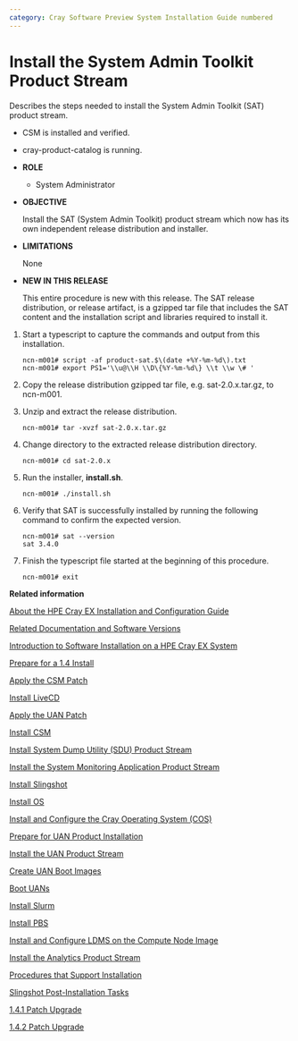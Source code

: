 ```yaml
---
category: Cray Software Preview System Installation Guide numbered
---
```


# Install the System Admin Toolkit Product Stream

Describes the steps needed to install the System Admin Toolkit \(SAT\) product stream.

-   CSM is installed and verified.
-   cray-product-catalog is running.

-   **ROLE**
    -   System Administrator
-   **OBJECTIVE**

    Install the SAT \(System Admin Toolkit\) product stream which now has its own independent release distribution and installer.

-   **LIMITATIONS**

    None

-   **NEW IN THIS RELEASE**

    This entire procedure is new with this release. The SAT release distribution, or release artifact, is a gzipped tar file that includes the SAT content and the installation script and libraries required to install it.


1.  Start a typescript to capture the commands and output from this installation.

    ```screen
    ncn-m001# script -af product-sat.$\(date +%Y-%m-%d\).txt 
    ncn-m001# export PS1='\\u@\\H \\D\{%Y-%m-%d\} \\t \\w \# '
    ```

2.  Copy the release distribution gzipped tar file, e.g. sat-2.0.x.tar.gz, to ncn-m001.

3.  Unzip and extract the release distribution.

    ```screen
    ncn-m001# tar -xvzf sat-2.0.x.tar.gz
    ```

4.  Change directory to the extracted release distribution directory.

    ```screen
    ncn-m001# cd sat-2.0.x
    ```

5.  Run the installer, **install.sh**.

    ```screen
    ncn-m001# ./install.sh
    ```

6.  Verify that SAT is successfully installed by running the following command to confirm the expected version.

    ```screen
    ncn-m001# sat --version
    sat 3.4.0
    ```

7.  Finish the typescript file started at the beginning of this procedure.

    ```screen
    ncn-m001# exit
    ```


**Related information**  


[About the HPE Cray EX Installation and Configuration Guide](About_the_Shasta_Installation_and_Configuration_Guide.md)

[Related Documentation and Software Versions](Related_Documentation_and_Software_Versions.md)

[Introduction to Software Installation on a HPE Cray EX System](Introduction_to_Software_Installation_on_a_HPE_Cray_EX_System.md)

[Prepare for a 1.4 Install](Prepare_for_a_1.4_Install.md)

[Apply the CSM Patch](Apply_the_CSM_Patch.md)

[Install LiveCD](Install_LiveCD.md)

[Apply the UAN Patch](Apply_the_UAN_Patch.md)

[Install CSM](Install_NCNs.md)

[Install System Dump Utility \(SDU\) Product Stream](Install_System_Dump_Utility_SDU_Product_Stream.md)

[Install the System Monitoring Application Product Stream](Install_the_System_Monitoring_Application_Product_Stream.md)

[Install Slingshot](Install_Slingshot.md)

[Install OS](Install_OS.md)

[Install and Configure the Cray Operating System \(COS\)](Install_and_Configure_the_Cray_Operating_System_COS.md)

[Prepare for UAN Product Installation](Prepare_for_UAN_Product_Installation.md)

[Install the UAN Product Stream](Install_the_UAN_Product_Stream.md)

[Create UAN Boot Images](Create_UAN_Boot_Images.md)

[Boot UANs](Boot_UANs.md)

[Install Slurm](Install_Slurm.md)

[Install PBS](Install_PBS.md)

[Install and Configure LDMS on the Compute Node Image](Install_and_Configure_LDMS_on_the_Compute_Node_Image.md)

[Install the Analytics Product Stream](Install_the_Analytics_Product_Stream.md)

[Procedures that Support Installation](Procedures_that_Support_Installation.md)

[Slingshot Post-Installation Tasks](Slingshot_Post-installation_tasks.md)

[1.4.1 Patch Upgrade](1.4.1_Patch_Upgrade.md)

[1.4.2 Patch Upgrade](1.4.2_Patch_Upgrade.md)

